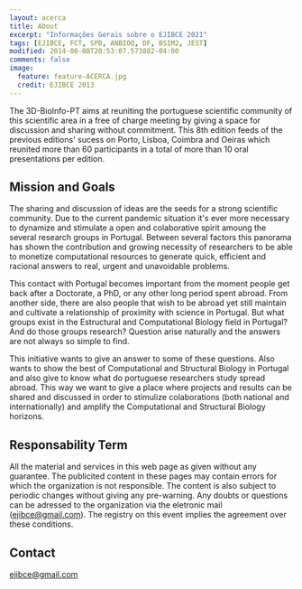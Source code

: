 ```yaml
---
layout: acerca
title: About
excerpt: "Informações Gerais sobre o EJIBCE 2021"
tags: [EJIBCE, FCT, SPB, ANBIOQ, DF, BSIM2, JEST]
modified: 2014-08-08T20:53:07.573882-04:00
comments: false
image:
  feature: feature-ACERCA.jpg
  credit: EJIBCE 2013
---
```


The 3D-BioInfo-PT aims at reuniting the portuguese scientific community of this scientific area in a free of charge meeting by giving a space for discussion and sharing without commitment. This 8th edition feeds of the previous editions' sucess on Porto, Lisboa, Coimbra and Oeiras which reunited more than 60 participants in a total of more than 10 oral presentations per edition. 

## Mission and Goals
The sharing and discussion of ideas are the seeds for a strong scientific community. Due to the current pandemic situation it's ever more necessary to dynamize and stimulate a open and colaborative spirit amoung the several research groups in Portugal. Between several factors this panorama has shown the contribution and growing necessity of researchers to be able to monetize computational resources to generate quick, efficient and racional answers to real, urgent and unavoidable problems.

This contact with Portugal becomes important from the moment people get back after a Doctorate, a PhD, or any other long period spent abroad. From another side, there are also people that wish to be abroad yet still maintain and cultivate a relationship of proximity with science in Portugal. But what groups exist in the Estructural and Computational Biology field in Portugal? And do those groups research? Question arise naturally and the answers are not always so simple to find. 

This initiative wants to give an answer to some of these questions. Also wants to show the best of Computational and Structural Biology in Portugal and also give to know what do portuguese researchers study spread abroad. This way we want to give a place where projects and results can be shared and discussed in order to stimulize colaborations (both national and internationally) and amplify the Computational and Structural Biology horizons. 

## Responsability Term
All the material and services in this web page as given without any guarantee. The publicited content in these pages may contain errors for which the organization is not responsible. The content is also subject to periodic changes without giving any pre-warning. Any doubts or questions can be adressed to the organization via the eletronic mail (ejibce@gmail.com). The registry on this event implies the agreement over these conditions. 

## Contact
ejibce@gmail.com
